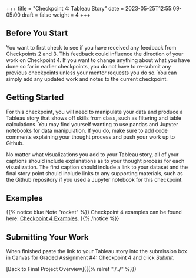 +++
title = "Checkpoint 4: Tableau Story"
date = 2023-05-25T12:55:09-05:00
draft = false
weight = 4
+++

## Before You Start

You want to first check to see if you have received any feedback from Checkpoints 2 and 3. This
feedback could influence the direction of your work on Checkpoint 4. If you want to change anything
about what you have done so far in earlier checkpoints, you do not have to re-submit any previous
checkpoints unless your mentor requests you do so. You can simply add any updated work and notes to
the current checkpoint.

## Getting Started

For this checkpoint, you will need to manipulate your data and produce a Tableau story that shows off skills from class, such as filtering and table calculations. You may find yourself wanting to use pandas and Jupyter notebooks for data manipulation. If you do, make sure to add code comments explaining your thought process and push your work up to Github. 

No matter what visualizations you add to your Tableau story, all of your captions should include explanations as to your thought process for each visualization. The first caption should include a link to your dataset and the final story point should include links to any supporting materials, such as the Github repository if you used a Jupyter notebook for this checkpoint.

## Examples

{{% notice blue Note "rocket" %}}
Checkpoint 4 examples can be found here: [Checkpoint 4 Examples](https://github.com/LaunchCodeEducation/finalProjectDAExamples/tree/main/Checkpoint%204).
{{% /notice %}}

## Submitting Your Work

When finished paste the link to your Tableau story into the submission box in Canvas for Graded
Assignment #4: Checkpoint 4 and click *Submit*.

[Back to Final Project Overview]({{% relref "./../" %}})
